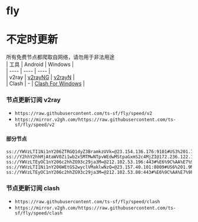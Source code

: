 # fly
# 不定时更新
所有免费节点都爬取自网络，请勿用于非法用途  
|  工具  | Android  | Windows  |  
|  ----  | ----   | ----  |  
| v2ray  | [v2rayNG](https://github.com/2dust/v2rayNG/releases) | [v2rayN](https://github.com/2dust/v2rayN/releases) |  
| Clash  | - | [Clash For Windows](https://github.com/2dust/clashN/releases) | 
  
### 节点更新订阅  v2ray
- `https://raw.githubusercontent.com/ts-sf/fly/speed/v2`  
- `https://mirror.v2gh.com/https://raw.githubusercontent.com/ts-sf/fly/speed/v2`  

#### 部分节点  
``` 
ss://YWVzLTI1Ni1nY206ZTRGQ1dyZ3BramkzUVk=@23.154.136.176:9101#US3%201.7MB%2Fs
ss://Y2hhY2hhMjAtaWV0Zi1wb2x5MTMwNTpvWEdwMStpaGxmS2c4MjZI@172.236.122.188:1866#US4%2086.4MB%2Fs
ss://YWVzLTEyOC1nY206c2hhZG93c29ja3M=@212.102.53.196:443#%E6%9C%AA%E7%9F%A57%2015.9MB%2Fs
ss://YWVzLTI1Ni1nY206WEtGS2wyclVMaklwNzQ=@23.157.40.101:8009#US6%201.9MB%2Fs
ss://YWVzLTEyOC1nY206c2hhZG93c29ja3M=@212.102.53.80:443#%E6%9C%AA%E7%9F%A511%2014.5MB%2Fs
```
### 节点更新订阅  clash
- `https://raw.githubusercontent.com/ts-sf/fly/speed/clash`  
- `https://mirror.v2gh.com/https://raw.githubusercontent.com/ts-sf/fly/speed/clash`  


